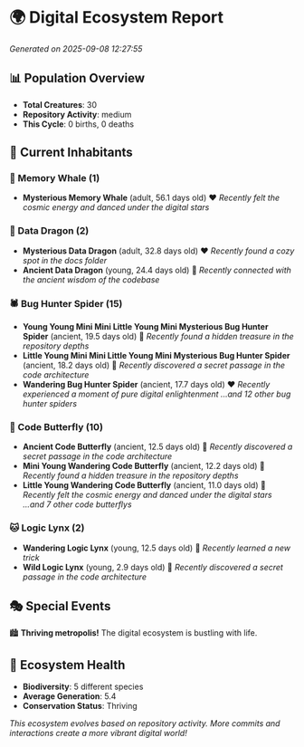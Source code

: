 # 🌍 Digital Ecosystem Report
*Generated on 2025-09-08 12:27:55*

## 📊 Population Overview
- **Total Creatures**: 30
- **Repository Activity**: medium
- **This Cycle**: 0 births, 0 deaths

## 👥 Current Inhabitants

### 🐋 Memory Whale (1)
- **Mysterious Memory Whale** (adult, 56.1 days old) ❤️
  *Recently felt the cosmic energy and danced under the digital stars*

### 🐉 Data Dragon (2)
- **Mysterious Data Dragon** (adult, 32.8 days old) ❤️
  *Recently found a cozy spot in the docs folder*
- **Ancient Data Dragon** (young, 24.4 days old) 💚
  *Recently connected with the ancient wisdom of the codebase*

### 🕷️ Bug Hunter Spider (15)
- **Young Young Mini Mini Little Young Mini Mysterious Bug Hunter Spider** (ancient, 19.5 days old) 💛
  *Recently found a hidden treasure in the repository depths*
- **Little Young Mini Mini Little Young Mini Mysterious Bug Hunter Spider** (ancient, 18.2 days old) 💛
  *Recently discovered a secret passage in the code architecture*
- **Wandering Bug Hunter Spider** (ancient, 17.7 days old) ❤️
  *Recently experienced a moment of pure digital enlightenment*
  *...and 12 other bug hunter spiders*

### 🦋 Code Butterfly (10)
- **Ancient Code Butterfly** (ancient, 12.5 days old) 💛
  *Recently discovered a secret passage in the code architecture*
- **Mini Young Wandering Code Butterfly** (ancient, 12.2 days old) 💛
  *Recently found a hidden treasure in the repository depths*
- **Little Young Wandering Code Butterfly** (ancient, 11.0 days old) 💚
  *Recently felt the cosmic energy and danced under the digital stars*
  *...and 7 other code butterflys*

### 🐱 Logic Lynx (2)
- **Wandering Logic Lynx** (young, 12.5 days old) 💚
  *Recently learned a new trick*
- **Wild Logic Lynx** (young, 2.9 days old) 💚
  *Recently discovered a secret passage in the code architecture*

## 🎭 Special Events

🏙️ **Thriving metropolis!** The digital ecosystem is bustling with life.

## 🔬 Ecosystem Health
- **Biodiversity**: 5 different species
- **Average Generation**: 5.4
- **Conservation Status**: Thriving

*This ecosystem evolves based on repository activity. More commits and interactions create a more vibrant digital world!*